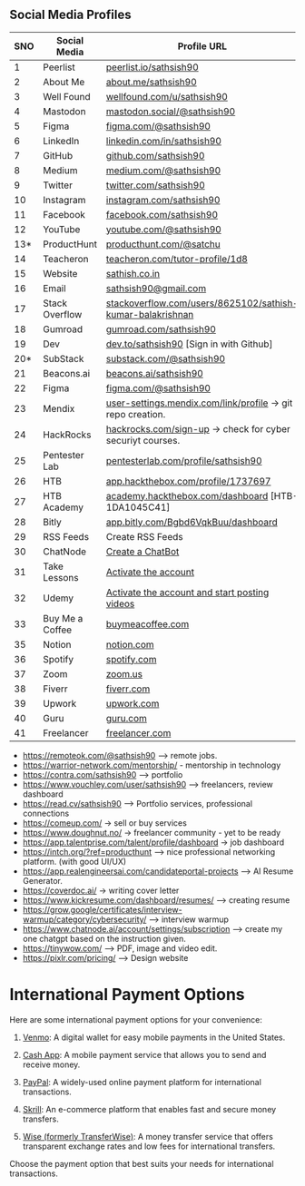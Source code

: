 ## Social Media Profiles

| SNO | Social Media | Profile URL |
|-----|--------------|-------------|
| 1   | Peerlist      | [peerlist.io/sathsish90](https://peerlist.io/sathsish90) |
| 2   | About Me      | [about.me/sathsish90](https://about.me/sathsish90) |
| 3   | Well Found    | [wellfound.com/u/sathsish90](https://wellfound.com/u/sathsish90) |
| 4   | Mastodon      | [mastodon.social/@sathsish90](https://mastodon.social/@sathsish90) |
| 5   | Figma         | [figma.com/@sathsish90](https://www.figma.com/@sathsish90) |
| 6   | LinkedIn      | [linkedin.com/in/sathsish90](https://www.linkedin.com/in/sathsish90) |
| 7   | GitHub        | [github.com/sathsish90](https://github.com/sathsish90) |
| 8   | Medium        | [medium.com/@sathsish90](https://medium.com/@sathsish90) |
| 9   | Twitter       | [twitter.com/sathsish90](https://twitter.com/sathsish90) |
| 10  | Instagram     | [instagram.com/sathsish90](https://www.instagram.com/sathsish90) |
| 11  | Facebook      | [facebook.com/sathsish90](https://www.facebook.com/sathsish90) |
| 12  | YouTube       | [youtube.com/@sathsish90](https://www.youtube.com/@sathsish90) |
| 13* | ProductHunt   | [producthunt.com/@satchu](https://www.producthunt.com/@satchu) |
| 14  | Teacheron     | [teacheron.com/tutor-profile/1d8](https://www.teacheron.com/tutor-profile/1d8) |
| 15  | Website       | [sathish.co.in](https://sathish.co.in/) |
| 16  | Email         | sathsish90@gmail.com |
| 17   | Stack Overflow | [stackoverflow.com/users/8625102/sathish-kumar-balakrishnan](https://stackoverflow.com/users/8625102/sathish-kumar-balakrishnan) |
| 18   | Gumroad       | [gumroad.com/sathsish90](https://sathsish90.gumroad.com/) |
| 19   | Dev           | [dev.to/sathsish90](https://dev.to/sathsish90/) [Sign in with Github] |
| 20* | SubStack      | [substack.com/@sathsish90](https://substack.com/@sathsish90) |
| 21   | Beacons.ai    | [beacons.ai/sathsish90](https://beacons.ai/sathsish90) |
| 22   | Figma         | [figma.com/@sathsish90](https://www.figma.com/@sathsish90) |
| 23   | Mendix        | [user-settings.mendix.com/link/profile](https://user-settings.mendix.com/link/profile) -> git repo creation. |
| 24   | HackRocks      | [hackrocks.com/sign-up](https://hackrocks.com/sign-up) -> check for cyber securiyt courses.|
| 25   | Pentester Lab  | [pentesterlab.com/profile/sathsish90](https://pentesterlab.com/profile/sathsish90) |
| 26   | HTB           | [app.hackthebox.com/profile/1737697](https://app.hackthebox.com/profile/1737697) |
| 27   | HTB Academy   | [academy.hackthebox.com/dashboard](https://academy.hackthebox.com/dashboard) [HTB-1DA1045C41] |
| 28   | Bitly         | [app.bitly.com/Bgbd6VqkBuu/dashboard](https://app.bitly.com/Bgbd6VqkBuu/dashboard/) |
| 29   | RSS Feeds      | Create RSS Feeds |
| 30   | ChatNode      | [Create a ChatBot](#) |
| 31   | Take Lessons   | [Activate the account](#) |
| 32   | Udemy         | [Activate the account and start posting videos](#) |
| 33   | Buy Me a Coffee | [buymeacoffee.com](https://buymeacoffee.com/) |
| 35   | Notion          | [notion.com](https://www.notion.com/) |
| 36   | Spotify         | [spotify.com](https://www.spotify.com/) |
| 37   | Zoom            | [zoom.us](https://zoom.us/) |
| 38   | Fiverr          | [fiverr.com](https://www.fiverr.com/) |
| 39   | Upwork          | [upwork.com](https://www.upwork.com/) |
| 40   | Guru            | [guru.com](https://www.guru.com/) |
| 41   | Freelancer      | [freelancer.com](https://www.freelancer.com/) |

- https://remoteok.com/@sathsish90 --> remote jobs.
- https://warrior-network.com/mentorship/ - mentorship in technology
- https://contra.com/sathsish90 --> portfolio
- https://www.vouchley.com/user/sathsish90 --> freelancers, review dashboard
- https://read.cv/sathsish90 --> Portfolio services, professional connections
- https://comeup.com/ -> sell or buy services
- https://www.doughnut.no/ -> freelancer community - yet to be ready
- https://app.talentprise.com/talent/profile/dashboard -> job dashboard
- https://intch.org/?ref=producthunt --> nice professional networking platform. (with good UI/UX)
- https://app.realengineersai.com/candidateportal-projects --> AI Resume Generator.
- https://coverdoc.ai/ -> writing cover letter
- https://www.kickresume.com/dashboard/resumes/ --> creating resume
- https://grow.google/certificates/interview-warmup/category/cybersecurity/ --> interview warmup
- https://www.chatnode.ai/account/settings/subscription --> create my one chatgpt based on the instruction given.
- https://tinywow.com/ --> PDF, image and video edit.
- https://pixlr.com/pricing/ --> Design website
  
# International Payment Options

Here are some international payment options for your convenience:

1. [Venmo](https://venmo.com/): A digital wallet for easy mobile payments in the United States.

2. [Cash App](https://cash.app/): A mobile payment service that allows you to send and receive money.

3. [PayPal](https://www.paypal.com/): A widely-used online payment platform for international transactions.

4. [Skrill](https://www.skrill.com/en/): An e-commerce platform that enables fast and secure money transfers.

5. [Wise (formerly TransferWise)](https://wise.com/): A money transfer service that offers transparent exchange rates and low fees for international transfers.

Choose the payment option that best suits your needs for international transactions.




